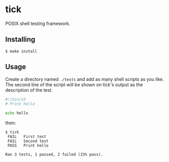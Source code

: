 # tick

POSIX shell testing framework.

## Installing

```
$ make install
```

## Usage

Create a directory named `./tests` and add as many shell scripts as you like.
The second line of the script will be shown on tick's output as the description
of the test.

```bash
#!/bin/sh
# Print hello

echo hello
```

then:

```
$ tick
 FAIL   First test
 FAIL   Second test
 PASS   Print hello

Ran 3 tests, 1 passed, 2 failed (33% pass).
```


